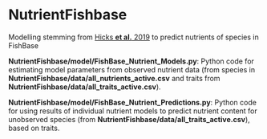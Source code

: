 # NutrientFishbase

Modelling stemming from [Hicks **et al.** 2019](https://www.nature.com/articles/s41586-019-1592-6) to predict nutrients of species in FishBase


**NutrientFishbase/model/FishBase_Nutrient_Models.py**:  Python code for estimating model parameters from observed nutrient data (from species in **NutrientFishbase/data/all_nutrients_active.csv** and traits from **NutrientFishbase/data/all_traits_active.csv**).

**NutrientFishbase/model/FishBase_Nutrient_Predictions.py**: Python code for using results of individual nutrient models to predict nutrient content for unobserved species (from **NutrientFishbase/data/all_traits_active.csv**), based on traits.
